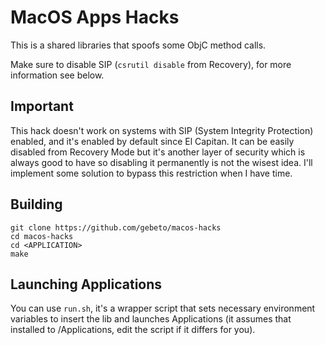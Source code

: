 # MacOS Apps Hacks

This is a shared libraries that spoofs some ObjC method calls.

Make sure to disable SIP (`csrutil disable` from Recovery), for more information see below.

## Important
This hack doesn't work on systems with SIP (System Integrity Protection) enabled, and it's enabled by default since El Capitan. It can be easily disabled from Recovery Mode but it's another layer of security which is always good to have so disabling it permanently is not the wisest idea. I'll implement some solution to bypass this restriction when I have time.

## Building
```
git clone https://github.com/gebeto/macos-hacks
cd macos-hacks
cd <APPLICATION>
make
```

## Launching Applications
You can use `run.sh`, it's a wrapper script that sets necessary environment variables to insert the lib and launches Applications (it assumes that <APPLICAITON> installed to /Applications, edit the script if it differs for you).
